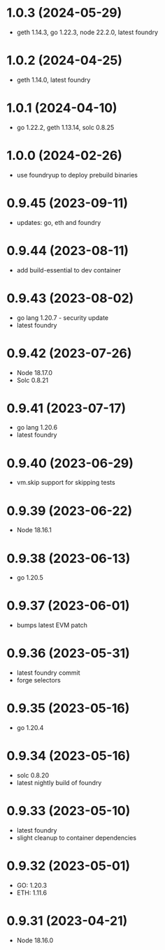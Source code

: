 # 1.0.3 (2024-05-29)

* geth 1.14.3, go 1.22.3, node 22.2.0,  latest foundry

# 1.0.2 (2024-04-25)

* geth 1.14.0, latest foundry

# 1.0.1 (2024-04-10)

* go 1.22.2, geth 1.13.14, solc 0.8.25

# 1.0.0 (2024-02-26)

* use foundryup to deploy prebuild binaries

# 0.9.45 (2023-09-11)

* updates: go, eth and foundry

# 0.9.44 (2023-08-11)

* add build-essential to dev container

# 0.9.43 (2023-08-02)

* go lang 1.20.7 - security update
* latest foundry

# 0.9.42 (2023-07-26)

* Node 18.17.0
* Solc 0.8.21

# 0.9.41 (2023-07-17)

* go lang 1.20.6
* latest foundry

# 0.9.40 (2023-06-29)

* vm.skip support for skipping tests

# 0.9.39 (2023-06-22)

* Node 18.16.1

# 0.9.38 (2023-06-13)

* go 1.20.5

# 0.9.37 (2023-06-01)

* bumps latest EVM patch

# 0.9.36 (2023-05-31)

* latest foundry commit
* forge selectors

# 0.9.35 (2023-05-16)

* go 1.20.4

# 0.9.34 (2023-05-16)

* solc 0.8.20
* latest nightly build of foundry

# 0.9.33 (2023-05-10)

* latest foundry
* slight cleanup to container dependencies

# 0.9.32 (2023-05-01)

* GO: 1.20.3
* ETH: 1.11.6

# 0.9.31 (2023-04-21)

* Node 18.16.0
